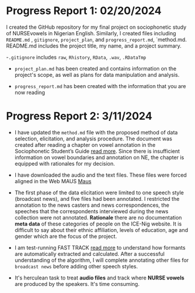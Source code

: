 

# Progress Report 1: 02/20/2024

I created the GitHub repository for my final project on sociophonetic study of NURSEvowels in Nigerian English. Similarly, I created files including `README.md` , `gitignore`, `project_plan`, and `progress_report.md`, `method.md.
README.md includes the project title, my name, and a project summary.
 
 -`.gitignore` includes `raw`, `Rhistory`, `RData`, `.wav`, `.RDataTmp`

 - `project_plan.md` has been created and contains information on the project's scope, as well as plans     for data manipulation and analysis.
 
  - `progress_report.md` has been created with the information that you are now reading



# Progress Report 2: 3/11/2024

-	I have updated the `method.md` file with the proposed method of data selection, elicitation, and analysis procedure. The document was created after reading a chapter on vowel annotation in the Sociophonetic Student’s Guide [read more](https://www.routledge.com/Sociophonetics-A-Students-Guide/Paolo-Yaeger-Dror/p/book/9780415498791). Since there is insufficient information on vowel boundaries and annotation on NE, the chapter is equipped with rationales for my decision. 


-	I have downloaded the audio and the text files. These files were forced aligned in the Web MAUS [Maus](https://clarin.phonetik.uni-muenchen.de/BASWebServices/interface/WebMAUSBasic) 


-	The first phase of the data elicitation were limited to one speech style (broadcast news), and five     files had been annotated. I restricted the annotation to the news casters and news correspondences, the speeches that the correspondents interviewed during the news collection were not annotated. **Rationale** there are no documentation **meta data** of these categories of people on the ICE-Nig website. It is difficult to say about their ethnic affiliation, levels of education, age and gender which are the focus of the project.   


-	I am test-running FAST TRACK [read more](https://www.degruyter.com/document/doi/10.1515/lingvan-2020-0051/html) to understand how formants are automatically extracted and calculated. After a successful understanding of the algorithm, I will complete annotating other files for `broadcast news` before adding other speech styles.


- It's herculean task to treat **audio files** and track where **NURSE vowels** are produced by the speakers. It's time consuming.
